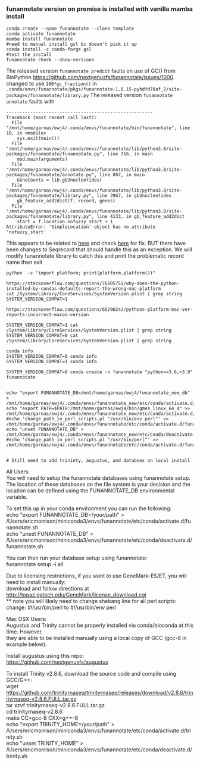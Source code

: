 ### funannotate version on premise is installed with vanilla mamba install
```
conda create --name funannotate --clone template
conda activate funannotate
mamba install funannotate
#need to manual install gsl bc doesn't pick it up
conda install -c conda-forge gsl
#test the install
funannotate check --show-versions
```
The released version `funannotate predcit` faults on use of GC() from BioPython https://github.com/nextgenusfs/funannotate/issues/1000. changed to use `100*gc_fraction()` in `.conda/envs/funannotate/pkgs/funannotate-1.8.15-pyhdfd78af_2/site-packages/funannotate/library.py`
The released version `funannotate annotate` faults with 
```
-------------------------------------------------------
Traceback (most recent call last):
  File "/mnt/home/garnas/ewj4/.conda/envs/funannotate/bin/funannotate", line 10, in <module>
    sys.exit(main())
  File "/mnt/home/garnas/ewj4/.conda/envs/funannotate/lib/python3.8/site-packages/funannotate/funannotate.py", line 716, in main
    mod.main(arguments)
  File "/mnt/home/garnas/ewj4/.conda/envs/funannotate/lib/python3.8/site-packages/funannotate/annotate.py", line 807, in main
    GeneCounts = lib.gb2nucleotides(
  File "/mnt/home/garnas/ewj4/.conda/envs/funannotate/lib/python3.8/site-packages/funannotate/library.py", line 3967, in gb2nucleotides
    gb_feature_add2dict(f, record, genes)
  File "/mnt/home/garnas/ewj4/.conda/envs/funannotate/lib/python3.8/site-packages/funannotate/library.py", line 4133, in gb_feature_add2dict
    start = f.location.nofuzzy_start + 1
AttributeError: 'SimpleLocation' object has no attribute 'nofuzzy_start'
```
This appears to be related to [here](https://github.com/biopython/biopython/issues/2616) and check [here](https://stackoverflow.com/questions/73314517/how-to-use-update-a-modified-conda-package-offline) for fix. BUT there have been changes to Seqrecord that should handle this as an exception. We will modify funannotate library to catch this and print the problematic record name then exit

```
python  -c "import platform; print(platform.platform())"

https://stackoverflow.com/questions/76105751/why-does-the-python-installed-by-condas-defaults-report-the-wrong-mac-platform
cat /System/Library/CoreServices/SystemVersion.plist | grep string
SYSTEM_VERSION_COMPAT=1 

https://stackoverflow.com/questions/65290242/pythons-platform-mac-ver-reports-incorrect-macos-version

SYSTEM_VERSION_COMPAT=1 cat /System/Library/CoreServices/SystemVersion.plist | grep string
SYSTEM_VERSION_COMPAT=0 cat /System/Library/CoreServices/SystemVersion.plist | grep string

conda info
SYSTEM_VERSION_COMPAT=0 conda info
SYSTEM_VERSION_COMPAT=1 conda info

SYSTEM_VERSION_COMPAT=0 conda create -n funannotate "python>=3.6,<3.9" funannotate


echo "export FUNANNOTATE_DB=/mnt/home/garnas/ewj4/funannotate_new_db" > /mnt/home/garnas/ewj4/.conda/envs/funannotate_new/etc/conda/activate.d/funannotate.sh
echo "export PATH=$PATH:/mnt/home/garnas/ewj4/bin/gmes_linux_64_4" >> /mnt/home/garnas/ewj4/.conda/envs/funannotate_new/etc/conda/activate.d/funannotate.sh
#echo 'change_path_in_perl_scripts.pl "/usr/bin/env perl"' >> /mnt/home/garnas/ewj4/.conda/envs/funannotate/etc/conda/activate.d/funannotate.sh
echo "unset FUNANNOTATE_DB" > /mnt/home/garnas/ewj4/.conda/envs/funannotate_new/etc/conda/deactivate.d/funannotate.sh
#echo 'change_path_in_perl_scripts.pl "/usr/bin/perl"' >> /mnt/home/garnas/ewj4/.conda/envs/funannotate/etc/conda/activate.d/funannotate.sh


# Still need to add trininty, augustus, and databses on local install

```                                                             
All Users:                                                                                                                                                               
  You will need to setup the funannotate databases using funannotate setup.                                                                                              
  The location of these databases on the file system is your decision and the                                                                                            
  location can be defined using the FUNANNOTATE_DB environmental variable.                                                                                               
                                                                                                                                                                         
  To set this up in your conda environment you can run the following:                                                                                                    
    echo "export FUNANNOTATE_DB=/your/path" > /Users/ericmorrison/miniconda3/envs/funannotate/etc/conda/activate.d/funannotate.sh                                        
    echo "unset FUNANNOTATE_DB" > /Users/ericmorrison/miniconda3/envs/funannotate/etc/conda/deactivate.d/funannotate.sh                                                  
                                                                                                                                                                         
  You can then run your database setup using funannotate:                                                                                                                
    funannotate setup -i all                                                                                                                                             
                                                                                                                                                                         
  Due to licensing restrictions, if you want to use GeneMark-ES/ET, you will need to install manually:                                                                   
  download and follow directions at http://topaz.gatech.edu/GeneMark/license_download.cgi                                                                                
  ** note you will likely need to change shebang line for all perl scripts:                                                                                              
    change: #!/usr/bin/perl to #!/usr/bin/env perl                                                                                                                       
                                                                                                                                                                         
                                                                                                                                                                         
Mac OSX Users:                                                                                                                                                           
  Augustus and Trinity cannot be properly installed via conda/bioconda at this time. However,                                                                            
  they are able to be installed manually using a local copy of GCC (gcc-8 in example below).                                                                             
                                                                                                                                                                         
  Install augustus using this repo:                                                                                                                                      
    https://github.com/nextgenusfs/augustus                                                                                                                              
                                                                                                                                                                         
  To install Trinity v2.8.6, download the source code and compile using GCC/G++:                                                                                         
    wget https://github.com/trinityrnaseq/trinityrnaseq/releases/download/v2.8.6/trinityrnaseq-v2.8.6.FULL.tar.gz                                                        
    tar xzvf trinityrnaseq-v2.8.6.FULL.tar.gz                                                                                                                            
    cd trinityrnaseq-v2.8.6                                                                                                                                              
    make CC=gcc-8 CXX=g++-8                                                                                                                                              
    echo "export TRINITY_HOME=/your/path" > /Users/ericmorrison/miniconda3/envs/funannotate/etc/conda/activate.d/trinity.sh                                              
    echo "unset TRINITY_HOME" > /Users/ericmorrison/miniconda3/envs/funannotate/etc/conda/deactivate.d/trinity.sh                                                        
                                                                                                                                                                         
```                                                                            
                                                                                                        
                                                                                                        
                                                                                                        
                                                                                                        
